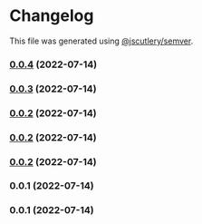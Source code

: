 # Changelog

This file was generated using [@jscutlery/semver](https://github.com/jscutlery/semver).

### [0.0.4](https://github.com/yurikrupnik/nx-go-playground/compare/rust_lib-0.0.3...rust_lib-0.0.4) (2022-07-14)

### [0.0.3](https://github.com/yurikrupnik/nx-go-playground/compare/rust_lib-0.0.2...rust_lib-0.0.3) (2022-07-14)

### [0.0.2](https://github.com/yurikrupnik/nx-go-playground/compare/rust_lib-0.0.1...rust_lib-0.0.2) (2022-07-14)

### [0.0.2](https://github.com/yurikrupnik/nx-go-playground/compare/rust_lib-0.0.1...rust_lib-0.0.2) (2022-07-14)

### [0.0.2](https://github.com/yurikrupnik/nx-go-playground/compare/rust_lib-0.0.1...rust_lib-0.0.2) (2022-07-14)

### 0.0.1 (2022-07-14)

### 0.0.1 (2022-07-14)
